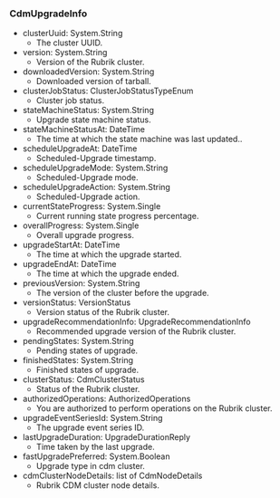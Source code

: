 ### CdmUpgradeInfo
- clusterUuid: System.String
  - The cluster UUID.
- version: System.String
  - Version of the Rubrik cluster.
- downloadedVersion: System.String
  - Downloaded version of tarball.
- clusterJobStatus: ClusterJobStatusTypeEnum
  - Cluster job status.
- stateMachineStatus: System.String
  - Upgrade state machine status.
- stateMachineStatusAt: DateTime
  - The time at which the state machine was last updated..
- scheduleUpgradeAt: DateTime
  - Scheduled-Upgrade timestamp.
- scheduleUpgradeMode: System.String
  - Scheduled-Upgrade mode.
- scheduleUpgradeAction: System.String
  - Scheduled-Upgrade action.
- currentStateProgress: System.Single
  - Current running state progress percentage.
- overallProgress: System.Single
  - Overall upgrade progress.
- upgradeStartAt: DateTime
  - The time at which the upgrade started.
- upgradeEndAt: DateTime
  - The time at which the upgrade ended.
- previousVersion: System.String
  - The version of the cluster before the upgrade.
- versionStatus: VersionStatus
  - Version status of the Rubrik cluster.
- upgradeRecommendationInfo: UpgradeRecommendationInfo
  - Recommended upgrade version of the Rubrik cluster.
- pendingStates: System.String
  - Pending states of upgrade.
- finishedStates: System.String
  - Finished states of upgrade.
- clusterStatus: CdmClusterStatus
  - Status of the Rubrik cluster.
- authorizedOperations: AuthorizedOperations
  - You are authorized to perform operations on the Rubrik cluster.
- upgradeEventSeriesId: System.String
  - The upgrade event series ID.
- lastUpgradeDuration: UpgradeDurationReply
  - Time taken by the last upgrade.
- fastUpgradePreferred: System.Boolean
  - Upgrade type in cdm cluster.
- cdmClusterNodeDetails: list of CdmNodeDetails
  - Rubrik CDM cluster node details.
